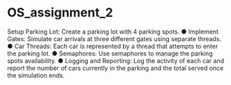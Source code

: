 # OS_assignment_2

Setup Parking Lot: Create a parking lot with 4 parking spots.
● Implement Gates: Simulate car arrivals at three different gates using separate threads.
● Car Threads: Each car is represented by a thread that attempts to enter the parking lot.
● Semaphores: Use semaphores to manage the parking spots availability.
● Logging and Reporting: Log the activity of each car and report the number of cars currently in
the parking and the total served once the simulation ends.
